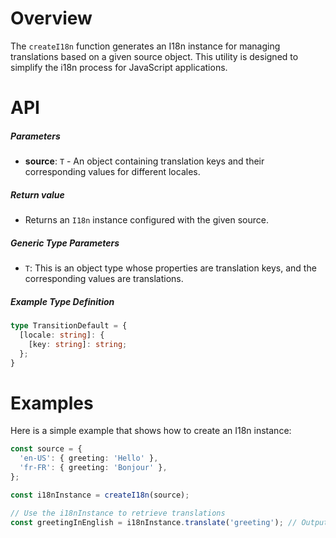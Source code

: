 # Overview
The `createI18n` function generates an I18n instance for managing translations based on a given source object. This utility is designed to simplify the i18n process for JavaScript applications.

# API
##### Parameters
- **source**: `T` - An object containing translation keys and their corresponding values for different locales.

##### Return value
- Returns an `I18n` instance configured with the given source.

##### Generic Type Parameters
- `T`: This is an object type whose properties are translation keys, and the corresponding values are translations.

##### Example Type Definition
```typescript
type TransitionDefault = {
  [locale: string]: {
    [key: string]: string;
  };
}
```

# Examples
Here is a simple example that shows how to create an I18n instance:
```typescript
const source = {
  'en-US': { greeting: 'Hello' },
  'fr-FR': { greeting: 'Bonjour' },
};

const i18nInstance = createI18n(source);

// Use the i18nInstance to retrieve translations
const greetingInEnglish = i18nInstance.translate('greeting'); // Output: 'Hello'
```
